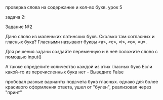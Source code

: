 проверка слова на содержание и кол-во букв. 
урок 5 

задача 2: 

Задание №2

Дано слово из маленьких латинских букв. Сколько там согласных и гласных букв? Гласными называют буквы «a», «e», «i», «o», «u».

Для решения задачи создайте переменную и в неё положите слово с помощью input()

А также определите количество каждой из этих гласных букв Если какой-то из перечисленных букв нет - Выведите False

пробовал разные варианты подсчета букв гласных. однако для более красивого оформления ответа, ушел от "булен", реализовал через "принт" 
